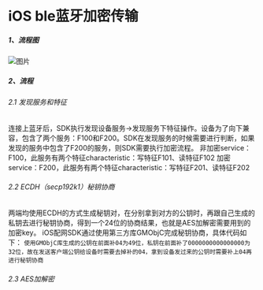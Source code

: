 # iOS ble蓝牙加密传输
##### 1、流程图
![图片](https://user-images.githubusercontent.com/20941758/140888056-571f6c99-c020-4c54-973a-0a3bb27394fe.png)
##### 2、流程
###### 2.1 发现服务和特征
连接上蓝牙后，SDK执行发现设备服务→发现服务下特征操作。设备为了向下兼容，包含了两个服务：F100和F200。SDK在发现服务的时候需要进行判断，如果发现的服务中包含了F200的服务，则SDK需要执行加密流程。
非加密service：F100，此服务有两个特征characteristic：写特征F101、读特征F102
加密service：F200，此服务有两个特征characteristic：写特征F201、读特征F202
###### 2.2 ECDH（secp192k1）秘钥协商
两端均使用ECDH的方式生成秘钥对，在分别拿到对方的公钥时，再跟自己生成的私钥去进行秘钥协商，得到一个24位的协商结果，也就是AES加解密需要用到的加密key。
iOS配网SDK通过使用第三方库GMObjC完成秘钥协商，具体代码如下：
`使用GMObjC库生成的公钥在前面补04为49位，私钥在前面补了0000000000000000为32位，故在发送客户端公钥给设备时需要去掉补的04，拿到设备发过来的公钥时需要补上04再进行秘钥协商`
###### 2.3 AES加解密
